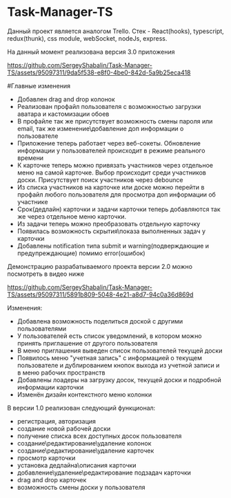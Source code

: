 ﻿# Task-Manager-TS

Данный проект является аналогом Trello.
Стек  - React(hooks), typescript, redux(thunk), css module, webSocket, nodeJs, express.

На данный момент реализована версия 3.0 приложения
 
https://github.com/SergeyShabalin/Task-Manager-TS/assets/95097311/9da5f538-e8f0-4be0-842d-5a9b25eca418

#Главные изменения
- Добавлен drag and drop колонок
- Реализован профайл пользователя с возможностью загрузки аватара и кастомизации обоев
- В профайле так же присутствует возможность смены пароля или email, так же изменение\добавление доп информации о пользователе
- Приложение теперь работает через веб-сокеты. Обновление информации у пользователей происходит в режиме реального времени
- К карточке теперь можно привязать участников через отдельное меню на самой карточке. Выбор происходит среди участников доски. Присутствует поиск участников через debounce
- Из списка участников на карточке или доске можно перейти в профайл любого пользователя для просмотра доп информации об участнике
- Срок(дедлайн) карточки и задачи карточки теперь добавляются так же через отдельное меню карточки. 
- Из задачи теперь можно преобразовать отдельную карточку
- Появилась возможность скрытия\показа выполненных задач у карточки
- Добавлены notification типа submit и warning(подверждающие и предупреждающие) помимо error(ошибок)

Демонстрацию разрабатываемого проекта версии 2.0 можно посмотреть в видео ниже
 
https://github.com/SergeyShabalin/Task-Manager-TS/assets/95097311/5891b809-5048-4e21-a8d7-94c0a36d869d

Изменения: 
- Добавлена возможность поделиться доской с другими пользователями
- У пользователей есть список уведомлений, в котором можно принять приглашение от другого пользователя
- В меню приглашения выведен список пользователей текущей доски
- Появилось меню "учетная запись" с информацией о текущем пользователе и дублированием кнопок выхода из учетной записи и в меню рабочих пространств
- Добавлены лоадеры на загрузку досок, текущей доски и подробной информации карточки
- Изменён дизайн контекстного меню колонки

В версии 1.0 реализован следующий функционал:
- регистрация, авторизация
- создание новой рабочей доски
- получение списка всех доступных досок пользователя
- создание\редактирование\удаление колонок
- создание\редактирование\удаление карточек 
- просмотр карточки
- установка дедлайна\описания карточки 
- добавление\удаление\редактирование подзадач карточки 
- drag and drop карточек
- возможность смены доски у пользователя





